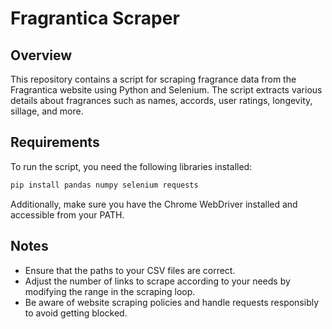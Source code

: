 # Fragrantica Scraper

## Overview

This repository contains a script for scraping fragrance data from the Fragrantica website using Python and Selenium. The script extracts various details about fragrances such as names, accords, user ratings, longevity, sillage, and more.

## Requirements

To run the script, you need the following libraries installed:

```bash
pip install pandas numpy selenium requests
```

Additionally, make sure you have the Chrome WebDriver installed and accessible from your PATH.

## Notes

- Ensure that the paths to your CSV files are correct.
- Adjust the number of links to scrape according to your needs by modifying the range in the scraping loop.
- Be aware of website scraping policies and handle requests responsibly to avoid getting blocked.
